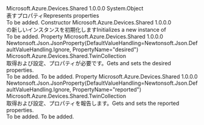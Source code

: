 <Type Name="TwinProperties" FullName="Microsoft.Azure.Devices.Shared.TwinProperties">
  <TypeSignature Language="C#" Value="public class TwinProperties" />
  <TypeSignature Language="ILAsm" Value=".class public auto ansi beforefieldinit TwinProperties extends System.Object" />
  <TypeSignature Language="DocId" Value="T:Microsoft.Azure.Devices.Shared.TwinProperties" />
  <TypeSignature Language="VB.NET" Value="Public Class TwinProperties" />
  <TypeSignature Language="F#" Value="type TwinProperties = class" />
  <AssemblyInfo>
    <AssemblyName>Microsoft.Azure.Devices.Shared</AssemblyName>
    <AssemblyVersion>1.0.0.0</AssemblyVersion>
  </AssemblyInfo>
  <Base>
    <BaseTypeName>System.Object</BaseTypeName>
  </Base>
  <Interfaces />
  <Docs>
    <summary>
            <span data-ttu-id="d9927-101">表す<see cref="T:Microsoft.Azure.Devices.Shared.Twin" />プロパティ</span><span class="sxs-lookup"><span data-stu-id="d9927-101">Represents <see cref="T:Microsoft.Azure.Devices.Shared.Twin" /> properties</span></span>
            </summary>
    <remarks>To be added.</remarks>
  </Docs>
  <Members>
    <Member MemberName=".ctor">
      <MemberSignature Language="C#" Value="public TwinProperties ();" />
      <MemberSignature Language="ILAsm" Value=".method public hidebysig specialname rtspecialname instance void .ctor() cil managed" />
      <MemberSignature Language="DocId" Value="M:Microsoft.Azure.Devices.Shared.TwinProperties.#ctor" />
      <MemberSignature Language="VB.NET" Value="Public Sub New ()" />
      <MemberType>Constructor</MemberType>
      <AssemblyInfo>
        <AssemblyName>Microsoft.Azure.Devices.Shared</AssemblyName>
        <AssemblyVersion>1.0.0.0</AssemblyVersion>
      </AssemblyInfo>
      <Parameters />
      <Docs>
        <summary>
            <span data-ttu-id="d9927-102"><see cref="T:Microsoft.Azure.Devices.Shared.TwinProperties" /> の新しいインスタンスを初期化します</span><span class="sxs-lookup"><span data-stu-id="d9927-102">Initializes a new instance of <see cref="T:Microsoft.Azure.Devices.Shared.TwinProperties" /></span></span></summary>
        <remarks>To be added.</remarks>
      </Docs>
    </Member>
    <Member MemberName="Desired">
      <MemberSignature Language="C#" Value="public Microsoft.Azure.Devices.Shared.TwinCollection Desired { get; set; }" />
      <MemberSignature Language="ILAsm" Value=".property instance class Microsoft.Azure.Devices.Shared.TwinCollection Desired" />
      <MemberSignature Language="DocId" Value="P:Microsoft.Azure.Devices.Shared.TwinProperties.Desired" />
      <MemberSignature Language="VB.NET" Value="Public Property Desired As TwinCollection" />
      <MemberSignature Language="F#" Value="member this.Desired : Microsoft.Azure.Devices.Shared.TwinCollection with get, set" Usage="Microsoft.Azure.Devices.Shared.TwinProperties.Desired" />
      <MemberType>Property</MemberType>
      <AssemblyInfo>
        <AssemblyName>Microsoft.Azure.Devices.Shared</AssemblyName>
        <AssemblyVersion>1.0.0.0</AssemblyVersion>
      </AssemblyInfo>
      <Attributes>
        <Attribute>
          <AttributeName>Newtonsoft.Json.JsonProperty(DefaultValueHandling=Newtonsoft.Json.DefaultValueHandling.Ignore, PropertyName="desired")</AttributeName>
        </Attribute>
      </Attributes>
      <ReturnValue>
        <ReturnType>Microsoft.Azure.Devices.Shared.TwinCollection</ReturnType>
      </ReturnValue>
      <Docs>
        <summary>
            <span data-ttu-id="d9927-103">取得および設定、<see cref="T:Microsoft.Azure.Devices.Shared.Twin" />プロパティが必要です。</span><span class="sxs-lookup"><span data-stu-id="d9927-103">Gets and sets the <see cref="T:Microsoft.Azure.Devices.Shared.Twin" /> desired properties.</span></span>
            </summary>
        <value>To be added.</value>
        <remarks>To be added.</remarks>
      </Docs>
    </Member>
    <Member MemberName="Reported">
      <MemberSignature Language="C#" Value="public Microsoft.Azure.Devices.Shared.TwinCollection Reported { get; set; }" />
      <MemberSignature Language="ILAsm" Value=".property instance class Microsoft.Azure.Devices.Shared.TwinCollection Reported" />
      <MemberSignature Language="DocId" Value="P:Microsoft.Azure.Devices.Shared.TwinProperties.Reported" />
      <MemberSignature Language="VB.NET" Value="Public Property Reported As TwinCollection" />
      <MemberSignature Language="F#" Value="member this.Reported : Microsoft.Azure.Devices.Shared.TwinCollection with get, set" Usage="Microsoft.Azure.Devices.Shared.TwinProperties.Reported" />
      <MemberType>Property</MemberType>
      <AssemblyInfo>
        <AssemblyName>Microsoft.Azure.Devices.Shared</AssemblyName>
        <AssemblyVersion>1.0.0.0</AssemblyVersion>
      </AssemblyInfo>
      <Attributes>
        <Attribute>
          <AttributeName>Newtonsoft.Json.JsonProperty(DefaultValueHandling=Newtonsoft.Json.DefaultValueHandling.Ignore, PropertyName="reported")</AttributeName>
        </Attribute>
      </Attributes>
      <ReturnValue>
        <ReturnType>Microsoft.Azure.Devices.Shared.TwinCollection</ReturnType>
      </ReturnValue>
      <Docs>
        <summary>
            <span data-ttu-id="d9927-104">取得および設定、<see cref="T:Microsoft.Azure.Devices.Shared.Twin" />プロパティを報告します。</span><span class="sxs-lookup"><span data-stu-id="d9927-104">Gets and sets the <see cref="T:Microsoft.Azure.Devices.Shared.Twin" /> reported properties.</span></span>
            </summary>
        <value>To be added.</value>
        <remarks>To be added.</remarks>
      </Docs>
    </Member>
  </Members>
</Type>